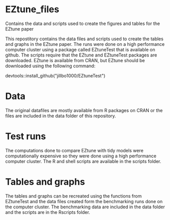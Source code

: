# EZtune_files
Contains the data and scripts used to create the figures and tables for the EZtune paper

This repostitory contains the data files and scripts used to create the tables and graphs in the EZtune paper. The runs were done on a high performance computer cluster using a package called EZtuneTest that is available on github. The scripts require that the EZtune and EZtuneTest packages are downloaded. EZtune is available from CRAN, but EZtune should be downloaded using the following command: 

devtools::install_github("jillbo1000/EZtuneTest")

# Data
The original datafiles are mostly available from R packages on CRAN or the files are included in the data folder of this repository. 

# Test runs
The computations done to compare EZtune with tidy models were computationally expensive so they were done using a high performance computer cluster. The R and shell scripts are available in the scripts folder. 

# Tables and graphs
The tables and graphs can be recreated using the functions from EZtuneTest and the data files created form the benchmarking runs done on the computer cluster. The benchmarking data are included in the data folder and the scripts are in the Rscripts folder. 
